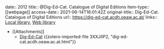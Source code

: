 date:: 2012
title:: @Dig-Ed-Cat. Catalogue of Digital Editions
item-type:: [[webpage]]
access-date:: 2021-06-14T16:01:42Z
original-title:: Dig-Ed-Cat. Catalogue of Digital Editions
url:: https://dig-ed-cat.acdh.oeaw.ac.at/
links:: [Local library](zotero://select/groups/2386895/items/H6JYZS8U), [Web library](https://www.zotero.org/groups/2386895/items/H6JYZS8U)

- [[Attachments]]
	- [Dig-Ed-Cat](https://dig-ed-cat.acdh.oeaw.ac.at/) {{zotero-imported-file 3XXJIIP2, "dig-ed-cat.acdh.oeaw.ac.at.html"}}